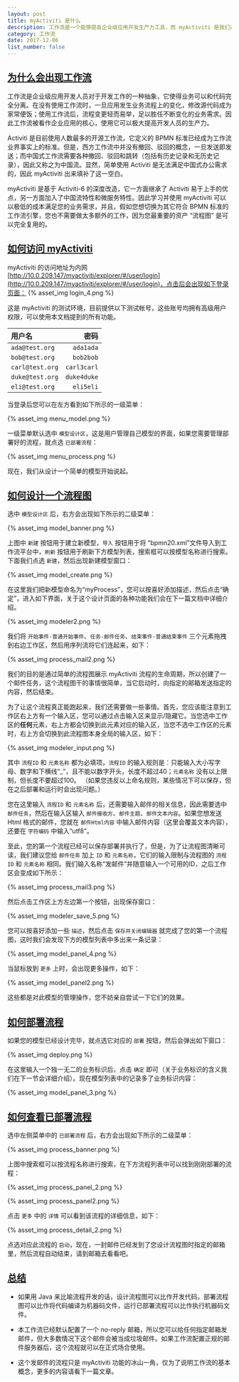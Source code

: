 ```yaml
---
layout: post
title: myActiviti 是什么
description: 工作流是一个能够提高企业级应用开发生产力工具，而 myActiviti 是我们对它的扩展。
category: 工作流
date: 2017-12-06
list_number: false
---
```


## [为什么会出现工作流](#为什么会出现工作流)
工作流是企业级应用开发人员对于开发工作的一种抽象，它使得业务可以和代码完全分离。在没有使用工作流时，一旦应用发生业务流程上的变化，修改源代码成为家常便饭；使用工作流后，流程变更轻而易举，足以胜任不断变化的业务需求。因此工作流被看作企业应用的核心，使用它可以极大提高开发人员的生产力。

Activiti 是目前使用人数最多的开源工作流，它定义的 BPMN 标准已经成为工作流业界事实上的标准。但是，西方工作流中并没有撤回、驳回的概念，一旦发送即发送；而中国式工作流需要各种撤回、驳回和跳转（包括有历史记录和无历史记录），因此又称之为中国流。显然，简单使用 Activiti 是无法满足中国式办公需求的，因此 myActiviti 出来填补了这一空白。

myActiviti 是基于 Activiti-6 的深度改造，它一方面继承了 Activiti 易于上手的优点，另一方面加入了中国流特性和微服务特性。因此学习并使用 myActiviti 可以以极低的成本满足您的业务需求，并且，假如您想切换为其它符合 BPMN 标准的工作流引擎，您也不需要做太多额外的工作，因为您最重要的资产 “流程图” 是可以完全复用的。

## [如何访问 myActiviti](#如何访问-myActiviti)
myActiviti 的访问地址为内网 [http://10.0.209.147/myactiviti/explorer/#/user/login](http://10.0.209.147/myactiviti/explorer/#/user/login)，点击后会出现如下登录页面：
{% asset_img login_4.png %}

这是 myActiviti 的测试环境，目前提供以下测试帐号，这些账号均拥有高级用户权限，可以使用本文档提到的所有功能。

| 用户名     | 密码   |
|:--------|-------:|
| `ada@test.org` | `ada1ada` |
| `bob@test.org` | `bob2bob` |
| `carl@test.org` | `carl3carl` |
| `duke@test.org` | `duke4duke` |
| `eli@test.org` | `eli5eli` |

当登录后您可以在左方看到如下所示的一级菜单：

{% asset_img menu_model.png %}

一级菜单默认选中 `模型设计区`，这是用户管理自己模型的界面，如果您需要管理部署好的流程，就点选 `已部署流程`：

{% asset_img menu_process.png %}

现在，我们从设计一个简单的模型开始说起。

## [如何设计一个流程图](#如何设计一个流程图)
选中 `模型设计区` 后，右方会出现如下所示的二级菜单：

{% asset_img model_banner.png %}

上图中 `新建` 按钮用于建立新模型，`导入` 按钮用于将 “bpmn20.xml”文件导入到工作流平台中，`刷新` 按钮用于刷新下方模型列表，搜索框可以按模型名称进行搜索。下面我们点选 `新建`，然后出现新建模型窗口：

{% asset_img model_create.png %}

在这里我们把新模型命名为“myProcess”，您可以按喜好添加描述，然后点击“确定”，进入如下界面，关于这个设计页面的各种功能我们会在下一篇文档中详细介绍。

{% asset_img modeler2.png %}

我们将 `开始事件-普通开始事件`、`任务-邮件任务`、`结束事件-普通结束事件` 三个元素拖拽到右边工作区，然后用序列流将它们连起来，如下：

{% asset_img process_mail2.png %}

我们的目的是通过简单的流程图展示 myActiviti 流程的生命周期，所以创建了一个邮件任务，这个流程图干的事情很简单，当它启动时，向指定的邮箱发送指定的内容，然后结束。

为了让这个流程真正能跑起来，我们还需要做一些事情。首先，您应该能注意到工作区右上方有一个输入区，您可以通过点击输入区来显示/隐藏它。当您选中工作区的<b>任何</b>元素，右上方都会切换到此元素对应的输入区，当您不选中工作区的元素时，右上方会切换到此流程图本身全局的输入区，如下：

{% asset_img modeler_input.png %}

其中 `流程ID` 和 `元素名称` 都为必填项，`流程ID` 的输入规则是：只能输入大小写字母、数字和下横线“_”，且不能以数字开头，长度不超过40；`元素名称` 没有以上限制，但长度不要超过100。
（如果您违反以上命名规则，某些情况下可以保存，但在之后部署和运行时会出现问题。）

您在这里输入 `流程ID` 和 `元素名称` 后，还需要输入邮件的相关信息，因此需要选中 `邮件任务`，然后在输入区输入 `邮件接收方`、`邮件主题`、`邮件文本内容`。如果您想发送 Html 格式的邮件，您就在 `邮件Html内容` 中输入邮件内容（这里会覆盖文本内容），还要在 `字符编码` 中输入“utf8”。

至此，您的第一个流程已经可以保存部署并执行了，但是，为了让流程图清晰可读，我们建议您给 `邮件任务` 加上 `ID` 和 `元素名称`，它们的输入限制与流程图的 `流程ID` 和 `元素名称` 相同。我们输入名称“发邮件”并随意输入一个可用的ID，之后工作区会变成如下所示：

{% asset_img process_mail3.png %}

然后点击工作区上方左边第一个按钮，出现保存窗口：

{% asset_img modeler_save_5.png %}

您可以按喜好添加一些 `描述`，然后点击 `保存并关闭编辑器` 就完成了您的第一个流程图，这时我们会发现下方的模型列表中多出来一条记录：

{% asset_img model_panel_4.png %}

当鼠标放到 `更多` 上时，会出现更多操作，如下：

{% asset_img model_panel2.png %}

这些都是对此模型的管理操作，您不妨亲自尝试一下它们的效果。

## [如何部署流程](#如何部署流程)
如果您的模型已经设计完毕，就点选它对应的 `部署` 按钮，然后会弹出如下窗口：

{% asset_img deploy.png %}

在这里输入一个独一无二的业务标识后，点击 `确定` 即可（关于业务标识的含义我们在下一节会详细介绍）。现在模型列表中的记录多了业务标识内容：

{% asset_img model_panel_3.png %}

## [如何查看已部署流程](#如何查看已部署流程)
选中左侧菜单中的 `已部署流程` 后，右方会出现如下所示的二级菜单：

{% asset_img process_banner.png %}

上图中搜索框可以按流程名称进行搜索，在下方流程列表中可以找到刚刚部署的流程：

{% asset_img process_panel_2.png %}

{% asset_img process_panel2.png %}

点击 `更多` 中的 `详情` 可以看到该流程的详细信息，如下：

{% asset_img process_detail_2.png %}

点选对应此流程的 `启动`，现在，一封邮件已经发到了您设计流程图时指定的邮箱里，然后流程自动结束，请到邮箱去看看吧。

## [总结](#总结)
- 如果用 Java 来比喻流程开发的话，设计流程图可以比作开发代码，部署流程图可以比作将代码编译为机器码文件，运行已部署流程可以比作执行机器码文件。

- 本工作流已经默认配置了一个 no-reply 邮箱，所以您可以给任何指定邮箱发邮件，但大多数情况下这个邮件会被当成垃圾邮件。如果工作流配置正规的邮件服务器后，这个流程就可以在正式场合使用。

- 这个发邮件的流程只是 myActiviti 功能的冰山一角，仅为了说明工作流的基本概念，更多的内容请看下一篇文章。